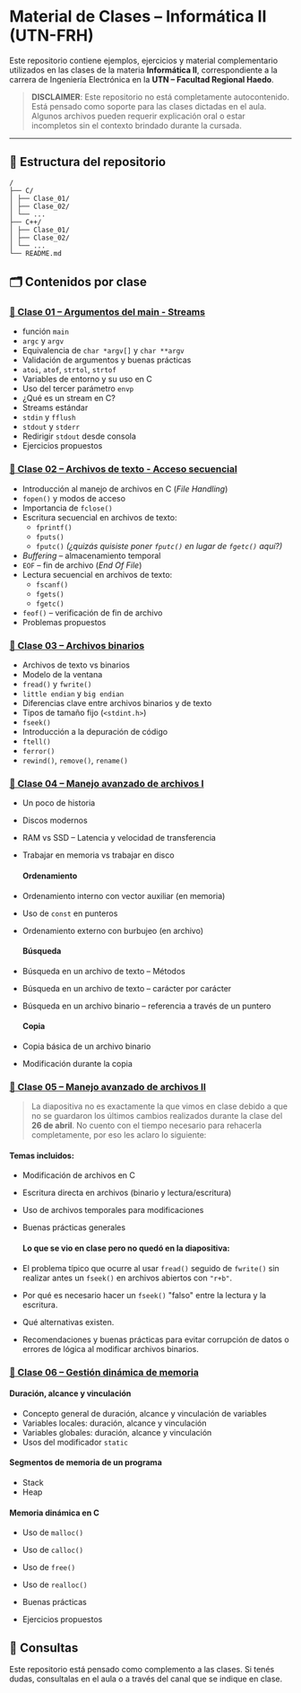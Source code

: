 # Material de Clases – Informática II (UTN-FRH)

Este repositorio contiene ejemplos, ejercicios y material complementario utilizados en las clases de la materia **Informática II**, correspondiente a la carrera de Ingeniería Electrónica en la **UTN – Facultad Regional Haedo**.

> **DISCLAIMER**: Este repositorio no está completamente autocontenido. Está pensado como soporte para las clases dictadas en el aula. Algunos archivos pueden requerir explicación oral o estar incompletos sin el contexto brindado durante la cursada.

---

## 📁 Estructura del repositorio
```
/
├── C/
│ ├── Clase_01/
│ ├── Clase_02/
│ └── ...
├── C++/
│ ├── Clase_01/
│ ├── Clase_02/
│ └── ...
└── README.md
```

## 🗂️ Contenidos por clase

### [🔹 Clase 01 – Argumentos del main - Streams ](https://github.com/SrWilbur/INFOII/tree/main/C/clase_01)

- función `main`
- `argc` y `argv`
- Equivalencia de `char *argv[]` y `char **argv`
- Validación de argumentos y buenas prácticas
- `atoi`, `atof`, `strtol`, `strtof`
- Variables de entorno y su uso en C
- Uso del tercer parámetro `envp`
- ¿Qué es un stream en C?
- Streams estándar
- `stdin` y `fflush`
- `stdout` y `stderr`
- Redirigir `stdout` desde consola
- Ejercicios propuestos

### [🔹 Clase 02 – Archivos de texto - Acceso secuencial](https://github.com/SrWilbur/INFOII/tree/main/C/clase_02)

- Introducción al manejo de archivos en C (*File Handling*)
- `fopen()` y modos de acceso
- Importancia de `fclose()`
- Escritura secuencial en archivos de texto:
  - `fprintf()`
  - `fputs()`
  - `fputc()` *(¿quizás quisiste poner `fputc()` en lugar de `fgetc()` aquí?)*
- *Buffering* – almacenamiento temporal
- `EOF` – fin de archivo (*End Of File*)
- Lectura secuencial en archivos de texto:
  - `fscanf()`
  - `fgets()`
  - `fgetc()`
- `feof()` – verificación de fin de archivo
- Problemas propuestos

### [🔹 Clase 03 – Archivos binarios](https://github.com/SrWilbur/INFOII/tree/main/C/clase_03)

- Archivos de texto vs binarios
- Modelo de la ventana
- `fread()` y `fwrite()`
- `little endian` y `big endian`
- Diferencias clave entre archivos binarios y de texto
- Tipos de tamaño fijo (`<stdint.h>`)
- `fseek()`
- Introducción a la depuración de código
- `ftell()`
- `ferror()`
- `rewind()`, `remove()`, `rename()`

### [🔹 Clase 04 – Manejo avanzado de archivos I](https://github.com/SrWilbur/INFOII/tree/main/C/clase_04)

- Un poco de historia
- Discos modernos
- RAM vs SSD – Latencia y velocidad de transferencia
- Trabajar en memoria vs trabajar en disco

   #### Ordenamiento
- Ordenamiento interno con vector auxiliar (en memoria)
- Uso de `const` en punteros
- Ordenamiento externo con burbujeo (en archivo)

   #### Búsqueda
- Búsqueda en un archivo de texto – Métodos
- Búsqueda en un archivo de texto – carácter por carácter
- Búsqueda en un archivo binario – referencia a través de un puntero

   #### Copia
- Copia básica de un archivo binario
- Modificación durante la copia


### [🔹 Clase 05 – Manejo avanzado de archivos II](https://github.com/SrWilbur/INFOII/tree/main/C/clase_05)

> La diapositiva no es exactamente la que vimos en clase debido a que no se guardaron los últimos cambios realizados durante la clase del **26 de abril**. No cuento con el tiempo necesario para rehacerla completamente, por eso les aclaro lo siguiente:

   #### Temas incluidos:
- Modificación de archivos en C
- Escritura directa en archivos (binario y lectura/escritura)
- Uso de archivos temporales para modificaciones
- Buenas prácticas generales

   #### Lo que se vio en clase pero no quedó en la diapositiva:
- El problema típico que ocurre al usar `fread()` seguido de `fwrite()` sin realizar antes un `fseek()` en archivos abiertos con `"r+b"`.
- Por qué es necesario hacer un `fseek()` "falso" entre la lectura y la escritura.
- Qué alternativas existen.
- Recomendaciones y buenas prácticas para evitar corrupción de datos o errores de lógica al modificar archivos binarios.

### [🔹 Clase 06 – Gestión dinámica de memoria](https://github.com/SrWilbur/INFOII/tree/main/C/clase_03)

   #### Duración, alcance y vinculación
  - Concepto general de duración, alcance y vinculación de variables
  - Variables locales: duración, alcance y vinculación
  - Variables globales: duración, alcance y vinculación
  - Usos del modificador `static`

   #### Segmentos de memoria de un programa
  - Stack
  - Heap

   #### Memoria dinámica en C
  - Uso de `malloc()`
  - Uso de `calloc()`
  - Uso de `free()`
  - Uso de `realloc()`
  - Buenas prácticas

- Ejercicios propuestos


## 💬 Consultas

Este repositorio está pensado como complemento a las clases. Si tenés dudas, consultalas en el aula o a través del canal que se indique en clase.

